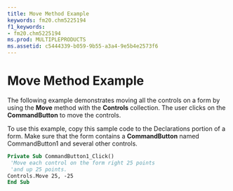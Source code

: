 ```yaml
---
title: Move Method Example
keywords: fm20.chm5225194
f1_keywords:
- fm20.chm5225194
ms.prod: MULTIPLEPRODUCTS
ms.assetid: c5444339-b059-9b55-a3a4-9e5b4e2573f6
---
```



# Move Method Example

The following example demonstrates moving all the controls on a form by using the  **Move** method with the **Controls** collection. The user clicks on the **CommandButton** to move the controls.

To use this example, copy this sample code to the Declarations portion of a form. Make sure that the form contains a  **CommandButton** named CommandButton1 and several other controls.



```vb
Private Sub CommandButton1_Click() 
 'Move each control on the form right 25 points 
 'and up 25 points. 
Controls.Move 25, -25 
End Sub
```


